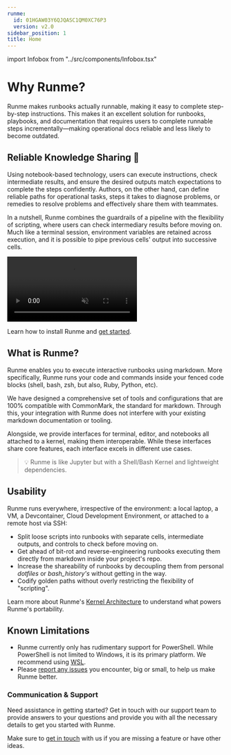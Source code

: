 ```yaml
---
runme:
  id: 01HGAW03Y6QJQASC1QM0XC76P3
  version: v2.0
sidebar_position: 1
title: Home
---
```


import Infobox from "../src/components/Infobox.tsx"

# **Why Runme?**

Runme makes runbooks actually runnable, making it easy to complete step-by-step instructions. This makes it an excellent solution for runbooks, playbooks, and documentation that requires users to complete runnable steps incrementally—making operational docs reliable and less likely to become outdated.

## **Reliable Knowledge Sharing** 🤝

Using notebook-based technology, users can execute instructions, check intermediate results, and ensure the desired outputs match expectations to complete the steps confidently. Authors, on the other hand, can define reliable paths for operational tasks, steps it takes to diagnose problems, or remedies to resolve problems and effectively share them with teammates.

In a nutshell, Runme combines the guardrails of a pipeline with the flexibility of scripting, where users can check intermediary results before moving on. Much like a terminal session, environment variables are retained across execution, and it is possible to pipe previous cells' output into successive cells.

<video autoPlay loop muted playsInline controls>
  <source src="/videos/Key-feature-v2.mp4" type="video/mp4" />
  <source src="/videos/Key-feature-v2.webm" type="video/webm" />
</video>

<br />
<Infobox type="sidenote" title="Try it now">

Learn how to install Runme and [get started](https://docs.runme.dev/getting-started/s).

</Infobox>

## **What is Runme?**

Runme enables you to execute interactive runbooks using markdown. More specifically, Runme runs your code and commands inside your fenced code blocks (shell, bash, zsh, but also, Ruby, Python, etc).

We have designed a comprehensive set of tools and configurations that are 100% compatible with CommonMark, the standard for markdown. Through this, your integration with Runme does not interfere with your existing markdown documentation or tooling.

Alongside, we provide interfaces for terminal, editor, and notebooks all attached to a kernel, making them interoperable. While these interfaces share core features, each interface excels in different use cases.

> 💡 Runme is like Jupyter but with a Shell/Bash Kernel and lightweight dependencies.

## **Usability**

Runme runs everywhere, irrespective of the environment: a local laptop, a VM, a Devcontainer, Cloud Development Environment, or attached to a remote host via SSH:

- Split loose scripts into runbooks with separate cells, intermediate outputs, and controls to check before moving on.
- Get ahead of bit-rot and reverse-engineering runbooks executing them directly from markdown inside your project's repo.
- Increase the shareability of runbooks by decoupling them from personal _dotfiles_ or _bash_history's_ without getting in the way.
- Codify golden paths without overly restricting the flexibility of "scripting".

Learn more about Runme's [Kernel Architecture](https://docs.runme.dev/architecture) to understand what powers Runme's portability.

## **Known Limitations**

- Runme currently only has rudimentary support for PowerShell. While PowerShell is not limited to Windows, it is its primary platform. We recommend using [WSL](https://learn.microsoft.com/en-us/windows/wsl/).
- Please [report any issues](https://github.com/stateful/runme/issues/new) you encounter, big or small, to help us make Runme better.

### **Communication & Support**

Need assistance in getting started? Get in touch with our support team to provide answers to your questions and provide you with all the necessary details to get you started with Runme.

<Infobox type="sidenote" title="Join Runme community!">

Make sure to [get in touch](https://discord.gg/runme) with us if you are missing a feature or have other ideas.

</Infobox>
